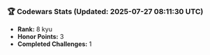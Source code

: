 ### 🏆 Codewars Stats (Updated: 2025-07-27 08:11:30 UTC)

- **Rank:** 8 kyu
- **Honor Points:** 3
- **Completed Challenges:** 1
